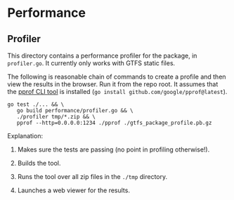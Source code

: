 # Performance

## Profiler

This directory contains a performance profiler for the package, in `profiler.go`.
It currently only works with GTFS static files.

The following is reasonable chain of commands to create a profile and then view the results in the browser.
Run it from the repo root.
It assumes that the [pprof CLI tool](https://github.com/google/pprof) is installed (`go install github.com/google/pprof@latest`).

```
go test ./... && \
   go build performance/profiler.go && \
   ./profiler tmp/*.zip && \
   pprof --http=0.0.0.0:1234 ./pprof ./gtfs_package_profile.pb.gz
```

Explanation:

1. Makes sure the tests are passing (no point in profiling otherwise!).

1. Builds the tool.

1. Runs the tool over all zip files in the `./tmp` directory.

1. Launches a web viewer for the results.
